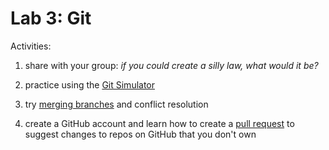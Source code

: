 # Lab 3: Git

Activities:

1. share with your group: *if you could create a silly law, what would it be?*

2. practice using the [Git Simulator](./git-sim)

3. try [merging branches](./git-conflict) and conflict resolution

4. create a GitHub account and learn how to create a [pull request](./git-pr) to suggest changes to repos on GitHub that you don't own
